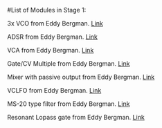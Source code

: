 #List of Modules in Stage 1:

3x VCO from Eddy Bergman. [Link](https://www.eddybergman.com/2020/01/synthesizer-build-part-18-really-good.html)

ADSR from Eddy Bergman. [Link](https://www.eddybergman.com/2020/03/synthesizer-build-part-24-adsr-with.html)

VCA from Eddy Bergman. [Link](https://www.eddybergman.com/2020/04/synthesizer-build-part-29-vca-yusynth_25.html)

Gate/CV Multiple from Eddy Bergman. [Link](https://www.eddybergman.com/2020/03/synthesizer-build-part-25-universal-cv.html)

Mixer with passive output from Eddy Bergman. [Link](https://www.eddybergman.com/2020/01/synthesizer-build-part-17-mixer-and.html)

VCLFO from Eddy Bergman. [Link](https://www.eddybergman.com/2020/05/synthesizer-build-part-32-electric.html)

MS-20 type filter from Eddy Bergman. [Link](https://www.eddybergman.com/2019/12/synthesizer-build-part-12-korg-ms20.html)

Resonant Lopass gate from Eddy Bergman. [Link](https://www.eddybergman.com/2020/10/synthesizer-build-part-35-resonant.html)

